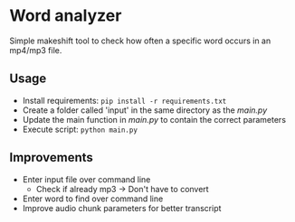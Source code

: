# Word analyzer
Simple makeshift tool to check how often a specific word occurs in an mp4/mp3 file.

## Usage
- Install requirements: `pip install -r requirements.txt`
- Create a folder called 'input' in the same directory as the _main.py_
- Update the main function in _main.py_ to contain the correct parameters
- Execute script: `python main.py`

## Improvements
- Enter input file over command line
    - Check if already mp3 -> Don't have to convert
- Enter word to find over command line
- Improve audio chunk parameters for better transcript
